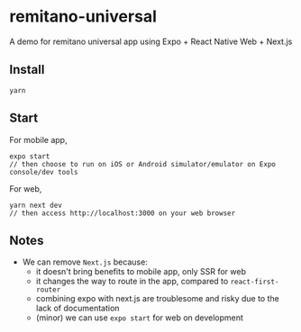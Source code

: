 # remitano-universal
A demo for remitano universal app using Expo + React Native Web + Next.js

## Install
```
yarn
```

## Start
For mobile app,
```
expo start
// then choose to run on iOS or Android simulator/emulator on Expo console/dev tools
```
For web,
```
yarn next dev
// then access http://localhost:3000 on your web browser
```

## Notes
- We can remove `Next.js` because:
  - it doesn't bring benefits to mobile app, only SSR for web
  - it changes the way to route in the app, compared to `react-first-router`
  - combining expo with next.js are troublesome and risky due to the lack of documentation
  - (minor) we can use `expo start` for web on development
